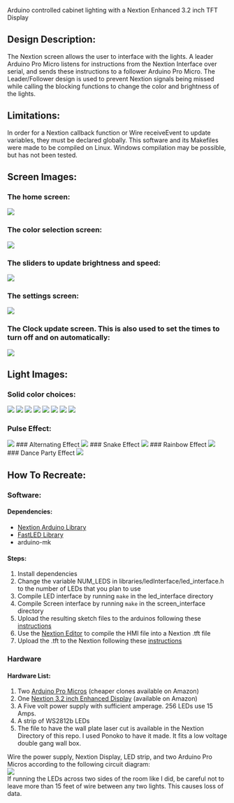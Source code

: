 Arduino controlled cabinet lighting with a Nextion Enhanced 3.2 inch TFT Display

## Design Description:

The Nextion screen allows the user to interface with the lights. A leader Arduino Pro Micro listens for instructions from the Nextion Interface over serial, and sends these instructions to a follower Arduino Pro Micro. The Leader/Follower design is used to prevent Nextion signals being missed while calling the blocking functions to change the color and brightness of the lights.

## Limitations:
In order for a Nextion callback function or Wire receiveEvent to update variables, they must be declared globally. This software and its Makefiles were made to be compiled on Linux. Windows compilation may be possible, but has not been tested.

## Screen Images:  
### The home screen:
![](https://imgur.com/g3xNJNB.jpg)  
### The color selection screen:
![](https://imgur.com/DqQiqbl.jpg)
### The sliders to update brightness and speed:
![](https://imgur.com/NN62oMc.jpg)
### The settings screen:
![](https://imgur.com/PV3pKLu.jpg)
### The Clock update screen. This is also used to set the times to turn off and on automatically:
![](https://imgur.com/fFX4if3.jpg)  

## Light Images:
### Solid color choices:
![](https://imgur.com/GQHbBjE.jpg)
![](https://imgur.com/pAfZUNj.jpg)
![](https://imgur.com/WPkfoqP.jpg)
![](https://imgur.com/Iu7Ayx7.jpg)
![](https://imgur.com/XyIGFUx.jpg)
![](https://imgur.com/LpxenCV.jpg)
![](https://imgur.com/Vy53HG7.jpg)
![](https://imgur.com/F3ouQmn.jpg)
### Pulse Effect:
<img src="https://imgur.com/eF5KMjp.gif"/>
### Alternating Effect
<img src="https://imgur.com/i9FhxUL.gif"/>
### Snake Effect
<img src="https://imgur.com/GRvgo3x.gif"/>
### Rainbow Effect
<img src="https://imgur.com/aAgiqMC.gif"/>
### Dance Party Effect
<img src="https://imgur.com/QXkDob8.gif"/>

## How To Recreate:
### Software:
#### Dependencies:
* [Nextion Arduino Library](https://nextion.tech/resources/download/libraries/)
* [FastLED Library](https://github.com/FastLED/FastLED/releases)
* arduino-mk

#### Steps:
1. Install dependencies
2. Change the variable NUM_LEDS in libraries/ledInterface/led_interface.h to the number of LEDs that you plan to use
3. Compile LED interface by running `make` in the led_interface directory
4. Compile Screen interface by running `make` in the screen_interface directory
5. Upload the resulting sketch files to the arduinos following these [instructions](https://www.dummies.com/computers/arduino/how-to-upload-a-sketch-to-an-arduino/)
6. Use the [Nextion Editor](https://nextion.tech/nextion-editor/) to compile the HMI file into a Nextion .tft file
7. Upload the .tft to the Nextion following these [instructions](https://nextion.tech/faq-items/using-nextion-microsd/)

### Hardware
#### Hardware List:
1. Two [Arduino Pro Micros](https://www.sparkfun.com/products/12640) (cheaper clones available on Amazon)
2. One [Nextion 3.2 inch Enhanced Display](https://nextion.tech/datasheets/nx4024k032/) (available on Amazon)
3. A Five volt power supply with sufficient amperage. 256 LEDs use 15 Amps.
4. A strip of WS2812b LEDs
5. The file to have the wall plate laser cut is available in the Nextion Directory of this repo. I used Ponoko to have it made. It fits a low voltage double gang wall box.

Wire the power supply, Nextion Display, LED strip, and two Arduino Pro Micros according to the following circuit diagram:  
![](https://imgur.com/bCpbyhI.png)  
If running the LEDs across two sides of the room like I did, be careful not to leave more than 15 feet of wire between any two lights. This causes loss of data.  
